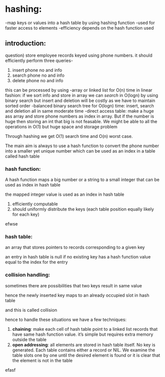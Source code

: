 # hashing:

-map keys or values into a hash table by using hashing function
-used for faster access to elements
-efficiency depends on the hash function used

## introduction:

question) store employee records keyed using phone numbers. it should efficiently perform three queries-
1) insert phone no and info
2) search phone no and info
3) delete phone no and info

this can be processed by using
-array or linked list for O(n) time in linear fashion: if we sort info and store in array we can *search* in O(logn) by using binary search but insert and deletion will be costly as we have to maintain sorted order
-balanced binary search tree for O(logn) time: insert, search and deletion all in same moderate time
-direct access table: make a huge ass array and store phone numbers as index in array. But if the number is huge then storing an int that big is not feasable. We might be able to all the operations in O(1) but huge space and storage problem

Through hashing we get O(1) search time and O(n) worst case. 

The main aim is always to use a hash function to convert the phone number into a smaller yet unique number which can be used as an index in a table called hash table

### hash function:

A hash function maps a big number or a string to a small integer that can be used as index in hash table

the mapped integer value is used as an index in hash table

1. efficiently computable
2. should uniformly distribute the keys (each table position equally likely for each key)

efwse

### hash table:

an array that stores pointers to records corresponding to a given key

an entry in hash table is null if no existing key has a hash function value equal to the index for the entry

### collision handling:

sometimes there are possibilities that two keys result in same value

hence the newly inserted key maps to an already occupied slot in hash table 

and this is called collision

hence to handle these situations we have a few techniques:

1. **chaining**: make each cell of hash table point to a linked list records that have same hash function value. it’s simple but requires extra memory outside the table
2. **open addressing**: all elements are stored in hash table itself. No key is generated. Each table contains either a record or NIL. We examine the table slots one by one until the desired element is found or it is clear that the element is not in the table

efasf


